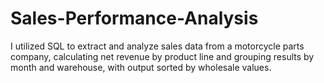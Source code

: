 # Sales-Performance-Analysis
I utilized SQL to extract and analyze sales data from a motorcycle parts company, calculating net revenue by product line and grouping results by month and warehouse, with output sorted by wholesale values.
